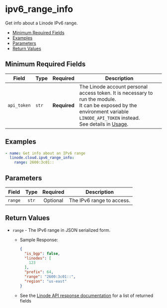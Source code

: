 # ipv6_range_info

Get info about a Linode IPv6 range.

- [Minimum Required Fields](#minimum-required-fields)
- [Examples](#examples)
- [Parameters](#parameters)
- [Return Values](#return-values)

## Minimum Required Fields
| Field       | Type  | Required     | Description                                                                                                                                                                                                              |
|-------------|-------|--------------|--------------------------------------------------------------------------------------------------------------------------------------------------------------------------------------------------------------------------|
| `api_token` | `str` | **Required** | The Linode account personal access token. It is necessary to run the module. <br/>It can be exposed by the environment variable `LINODE_API_TOKEN` instead. <br/>See details in [Usage](https://github.com/linode/ansible_linode?tab=readme-ov-file#usage). |

## Examples

```yaml
- name: Get info about an IPv6 range
  linode.cloud.ipv6_range_info:
    range: 2600:3c01::
```


## Parameters

| Field     | Type | Required | Description                                                                  |
|-----------|------|----------|------------------------------------------------------------------------------|
| `range` | <center>`str`</center> | <center>Optional</center> | The IPv6 range to access.   |

## Return Values

- `range` - The IPv6 range in JSON serialized form.

    - Sample Response:
        ```json
        {
          "is_bgp": false,
          "linodes": [
            123
          ],
          "prefix": 64,
          "range": "2600:3c01::",
          "region": "us-east"
        }
        ```
    - See the [Linode API response documentation](https://www.linode.com/docs/api/networking/#ipv6-range-view__response-samples) for a list of returned fields


